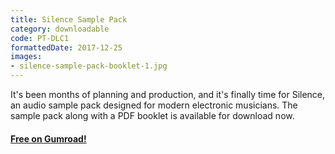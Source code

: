 ```yaml
---
title: Silence Sample Pack
category: downloadable
code: PT-DLC1
formattedDate: 2017-12-25
images:
- silence-sample-pack-booklet-1.jpg
---
```


It's been months of planning and production, and it's finally time for Silence, an audio sample pack designed for modern electronic musicians. The sample pack along with a PDF booklet is available for download now.

#### [Free on Gumroad!](https://gumroad.com/l/pt-si/ptfree)